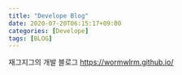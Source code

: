 ```yaml
---
title: "Develope Blog"
date: 2020-07-20T06:15:17+09:00
categories: [Develope]
tags: [BLOG]
---
```


재그지그의 개발 블로그
 https://wormwlrm.github.io/